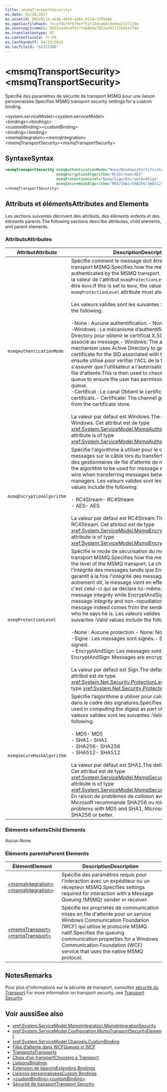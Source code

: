 ```yaml
---
title: <msmqTransportSecurity>
ms.date: 03/30/2017
ms.assetid: 092e911b-ab1b-4069-a26e-6134c3299e06
ms.openlocfilehash: fece74e76f879eff51f154eab8c8edea2c27119e
ms.sourcegitcommit: 9b552addadfb57fab0b9e7852ed4f1f1b8a42f8e
ms.translationtype: MT
ms.contentlocale: fr-FR
ms.lasthandoff: 04/23/2019
ms.locfileid: "61772396"
---
```

# <a name="msmqtransportsecurity"></a><span data-ttu-id="301c9-101">\<msmqTransportSecurity></span><span class="sxs-lookup"><span data-stu-id="301c9-101">\<msmqTransportSecurity></span></span>
<span data-ttu-id="301c9-102">Spécifie des paramètres de sécurité de transport MSMQ pour une liaison personnalisée.</span><span class="sxs-lookup"><span data-stu-id="301c9-102">Specifies MSMQ transport security settings for a custom binding.</span></span>  
  
 <span data-ttu-id="301c9-103">\<system.serviceModel></span><span class="sxs-lookup"><span data-stu-id="301c9-103">\<system.serviceModel></span></span>  
<span data-ttu-id="301c9-104">\<bindings></span><span class="sxs-lookup"><span data-stu-id="301c9-104">\<bindings></span></span>  
<span data-ttu-id="301c9-105">\<customBinding></span><span class="sxs-lookup"><span data-stu-id="301c9-105">\<customBinding></span></span>  
<span data-ttu-id="301c9-106">\<binding></span><span class="sxs-lookup"><span data-stu-id="301c9-106">\<binding></span></span>  
<span data-ttu-id="301c9-107">\<msmqIntegration></span><span class="sxs-lookup"><span data-stu-id="301c9-107">\<msmqIntegration></span></span>  
<span data-ttu-id="301c9-108">\<msmqTransportSecurity></span><span class="sxs-lookup"><span data-stu-id="301c9-108">\<msmqTransportSecurity></span></span>  
  
## <a name="syntax"></a><span data-ttu-id="301c9-109">Syntaxe</span><span class="sxs-lookup"><span data-stu-id="301c9-109">Syntax</span></span>  
  
```xml  
<msmqTransportSecurity msmqAuthenticationMode="None/Windows/Certificate"
                       msmqEncryptionAlgorithm="RC4Stream/AES"
                       msmqProtectionLevel="None/Sign/EncryptAndSign"
                       msmqSecureHashAlgorithm="MD5/SHA1/SHA256/SHA512" />
</msmqTransportSecurity>
```  
  
## <a name="attributes-and-elements"></a><span data-ttu-id="301c9-110">Attributs et éléments</span><span class="sxs-lookup"><span data-stu-id="301c9-110">Attributes and Elements</span></span>  
 <span data-ttu-id="301c9-111">Les sections suivantes décrivent des attributs, des éléments enfants et des éléments parents.</span><span class="sxs-lookup"><span data-stu-id="301c9-111">The following sections describe attributes, child elements, and parent elements.</span></span>  
  
### <a name="attributes"></a><span data-ttu-id="301c9-112">Attributs</span><span class="sxs-lookup"><span data-stu-id="301c9-112">Attributes</span></span>  
  
|<span data-ttu-id="301c9-113">Attribut</span><span class="sxs-lookup"><span data-stu-id="301c9-113">Attribute</span></span>|<span data-ttu-id="301c9-114">Description</span><span class="sxs-lookup"><span data-stu-id="301c9-114">Description</span></span>|  
|---------------|-----------------|  
|`msmqAuthenticationMode`|<span data-ttu-id="301c9-115">Spécifie comment le message doit être authentifié par le transport MSMQ.</span><span class="sxs-lookup"><span data-stu-id="301c9-115">Specifies how the message must be authenticated by the MSMQ transport.</span></span> <span data-ttu-id="301c9-116">S'il a la valeur `None`, la valeur de l'attribut `msmqProtectionLevel` doit également être `None`.</span><span class="sxs-lookup"><span data-stu-id="301c9-116">If this is set to `None`, the value of the `msmqProtectionLevel` attribute must also be set to `None`.</span></span><br /><br /> <span data-ttu-id="301c9-117">Les valeurs valides sont les suivantes :</span><span class="sxs-lookup"><span data-stu-id="301c9-117">Valid values include the following:</span></span><br /><br /> <span data-ttu-id="301c9-118">-None : Aucune authentification.</span><span class="sxs-lookup"><span data-stu-id="301c9-118">-   None: No authentication.</span></span><br /><span data-ttu-id="301c9-119">-Windows : Le mécanisme d’authentification utilise Active Directory pour obtenir le certificat X.509 pour le SID associé au message.</span><span class="sxs-lookup"><span data-stu-id="301c9-119">-   Windows: The authentication mechanism uses Active Directory to get the X.509 certificate for the SID associated with the message.</span></span> <span data-ttu-id="301c9-120">Il est ensuite utilisé pour vérifier l'ACL de la file d'attente afin de s'assurer que l'utilisateur a l'autorisation d'écrire dans la file d'attente.</span><span class="sxs-lookup"><span data-stu-id="301c9-120">This is then used to check the ACL of the queue to ensure the user has permission to write to the queue.</span></span><br /><span data-ttu-id="301c9-121">-Certificat : Le canal Obtient le certificat du magasin de certificats.</span><span class="sxs-lookup"><span data-stu-id="301c9-121">-   Certificate: The channel gets the certificate from the certificate store.</span></span><br /><br /> <span data-ttu-id="301c9-122">La valeur par défaut est Windows.</span><span class="sxs-lookup"><span data-stu-id="301c9-122">The default value is Windows.</span></span> <span data-ttu-id="301c9-123">Cet attribut est de type <xref:System.ServiceModel.MsmqAuthenticationMode>.</span><span class="sxs-lookup"><span data-stu-id="301c9-123">This attribute is of type <xref:System.ServiceModel.MsmqAuthenticationMode>.</span></span>|  
|`msmqEncryptionAlgorithm`|<span data-ttu-id="301c9-124">Spécifie l'algorithme à utiliser pour le chiffrement des messages sur le câble lors du transfert de messages entre des gestionnaires de file d'attente de messages.</span><span class="sxs-lookup"><span data-stu-id="301c9-124">Specifies the algorithm to be used for message encryption on the wire when transferring messages between message queue managers.</span></span> <span data-ttu-id="301c9-125">Les valeurs valides sont les suivantes :</span><span class="sxs-lookup"><span data-stu-id="301c9-125">Valid values include the following:</span></span><br /><br /> <span data-ttu-id="301c9-126">-   RC4Stream</span><span class="sxs-lookup"><span data-stu-id="301c9-126">-   RC4Stream</span></span><br /><span data-ttu-id="301c9-127">-   AES</span><span class="sxs-lookup"><span data-stu-id="301c9-127">-   AES</span></span><br /><br /> <span data-ttu-id="301c9-128">La valeur par défaut est RC4Stream.</span><span class="sxs-lookup"><span data-stu-id="301c9-128">The default value is RC4Stream.</span></span> <span data-ttu-id="301c9-129">Cet attribut est de type <xref:System.ServiceModel.MsmqEncryptionAlgorithm>.</span><span class="sxs-lookup"><span data-stu-id="301c9-129">This attribute is of type <xref:System.ServiceModel.MsmqEncryptionAlgorithm>.</span></span>|  
|`msmqProtectionLevel`|<span data-ttu-id="301c9-130">Spécifie le mode de sécurisation du message au niveau du transport MSMQ.</span><span class="sxs-lookup"><span data-stu-id="301c9-130">Specifies how the message is secured at the level of the MSMQ transport.</span></span> <span data-ttu-id="301c9-131">Le chiffrement garantit l'intégrité des messages tandis que EncryptAndSign garantit à la fois l'intégrité des messages et leur non-rejet ; autrement dit, le message vient en effet de l'expéditeur et c'est celui-ci qui se déclare lui-même.</span><span class="sxs-lookup"><span data-stu-id="301c9-131">Encryption ensures message integrity while EncryptAndSign ensures both message integrity and non-repudiation; that is, the message indeed comes from the sender and the sender is who he says he is.</span></span> <span data-ttu-id="301c9-132">Les valeurs valides sont les suivantes :</span><span class="sxs-lookup"><span data-stu-id="301c9-132">Valid values include the following:</span></span><br /><br /> <span data-ttu-id="301c9-133">-None : Aucune protection.</span><span class="sxs-lookup"><span data-stu-id="301c9-133">-   None: No protection.</span></span><br /><span data-ttu-id="301c9-134">-Signe : Les messages sont signés.</span><span class="sxs-lookup"><span data-stu-id="301c9-134">-   Sign: Messages are signed.</span></span><br /><span data-ttu-id="301c9-135">-   EncryptAndSign: Les messages sont chiffrés et signés.</span><span class="sxs-lookup"><span data-stu-id="301c9-135">-   EncryptAndSign: Messages are encrypted and signed.</span></span><br /><br /> <span data-ttu-id="301c9-136">La valeur par défaut est Sign.</span><span class="sxs-lookup"><span data-stu-id="301c9-136">The default value is Sign.</span></span> <span data-ttu-id="301c9-137">Cet attribut est de type <xref:System.Net.Security.ProtectionLevel>.</span><span class="sxs-lookup"><span data-stu-id="301c9-137">This attribute is of type <xref:System.Net.Security.ProtectionLevel>.</span></span>|  
|`msmqSecureHashAlgorithm`|<span data-ttu-id="301c9-138">Spécifie l’algorithme à utiliser pour calculer le condensat dans le cadre des signatures.</span><span class="sxs-lookup"><span data-stu-id="301c9-138">Specifies the algorithm to be used in computing the digest as part of signatures.</span></span> <span data-ttu-id="301c9-139">Les valeurs valides sont les suivantes :</span><span class="sxs-lookup"><span data-stu-id="301c9-139">Valid values include the following:</span></span><br /><br /> <span data-ttu-id="301c9-140">-   MD5</span><span class="sxs-lookup"><span data-stu-id="301c9-140">-   MD5</span></span><br /><span data-ttu-id="301c9-141">-   SHA1</span><span class="sxs-lookup"><span data-stu-id="301c9-141">-   SHA1</span></span><br /><span data-ttu-id="301c9-142">-   SHA256</span><span class="sxs-lookup"><span data-stu-id="301c9-142">-   SHA256</span></span><br /><span data-ttu-id="301c9-143">-   SHA512</span><span class="sxs-lookup"><span data-stu-id="301c9-143">-   SHA512</span></span><br /><br /> <span data-ttu-id="301c9-144">La valeur par défaut est SHA1.</span><span class="sxs-lookup"><span data-stu-id="301c9-144">The default value is SHA1.</span></span> <span data-ttu-id="301c9-145">Cet attribut est de type <xref:System.ServiceModel.MsmqSecureHashAlgorithm>.</span><span class="sxs-lookup"><span data-stu-id="301c9-145">This attribute is of type <xref:System.ServiceModel.MsmqSecureHashAlgorithm>.</span></span><br><span data-ttu-id="301c9-146">En raison de problèmes de collision avec MD5 et SHA1, Microsoft recommande SHA256 ou mieux.</span><span class="sxs-lookup"><span data-stu-id="301c9-146">Due to collision problems with MD5 and SHA1, Microsoft recommends SHA256 or better.</span></span>|  
  
### <a name="child-elements"></a><span data-ttu-id="301c9-147">Éléments enfants</span><span class="sxs-lookup"><span data-stu-id="301c9-147">Child Elements</span></span>  
 <span data-ttu-id="301c9-148">Aucun.</span><span class="sxs-lookup"><span data-stu-id="301c9-148">None.</span></span>  
  
### <a name="parent-elements"></a><span data-ttu-id="301c9-149">Éléments parents</span><span class="sxs-lookup"><span data-stu-id="301c9-149">Parent Elements</span></span>  
  
|<span data-ttu-id="301c9-150">Élément</span><span class="sxs-lookup"><span data-stu-id="301c9-150">Element</span></span>|<span data-ttu-id="301c9-151">Description</span><span class="sxs-lookup"><span data-stu-id="301c9-151">Description</span></span>|  
|-------------|-----------------|  
|[<span data-ttu-id="301c9-152">\<msmqIntegration></span><span class="sxs-lookup"><span data-stu-id="301c9-152">\<msmqIntegration></span></span>](../../../../../docs/framework/configure-apps/file-schema/wcf/msmqintegration.md)|<span data-ttu-id="301c9-153">Spécifie des paramètres requis pour l'interaction avec un expéditeur ou un récepteur MSMQ.</span><span class="sxs-lookup"><span data-stu-id="301c9-153">Specifies settings required for interaction with a Message Queuing (MSMQ) sender or receiver.</span></span>|  
|[<span data-ttu-id="301c9-154">\<msmqTransport></span><span class="sxs-lookup"><span data-stu-id="301c9-154">\<msmqTransport></span></span>](../../../../../docs/framework/configure-apps/file-schema/wcf/msmqtransport.md)|<span data-ttu-id="301c9-155">Spécifie les propriétés de communication mises en file d'attente pour un service Windows Communication Foundation (WCF) qui utilise le protocole MSMQ natif.</span><span class="sxs-lookup"><span data-stu-id="301c9-155">Specifies the queuing communication properties for a Windows Communication Foundation (WCF) service that uses the native MSMQ protocol.</span></span>|  
  
## <a name="remarks"></a><span data-ttu-id="301c9-156">Notes</span><span class="sxs-lookup"><span data-stu-id="301c9-156">Remarks</span></span>  
 <span data-ttu-id="301c9-157">Pour plus d’informations sur la sécurité de transport, consultez [sécurité du Transport](../../../../../docs/framework/wcf/feature-details/transport-security.md).</span><span class="sxs-lookup"><span data-stu-id="301c9-157">For more information on transport security, see [Transport Security](../../../../../docs/framework/wcf/feature-details/transport-security.md).</span></span>  
  
## <a name="see-also"></a><span data-ttu-id="301c9-158">Voir aussi</span><span class="sxs-lookup"><span data-stu-id="301c9-158">See also</span></span>

- <xref:System.ServiceModel.MsmqIntegration.MsmqIntegrationSecurity>
- <xref:System.ServiceModel.Configuration.MsmqTransportSecurityElement>
- <xref:System.ServiceModel.Channels.CustomBinding>
- [<span data-ttu-id="301c9-159">Files d’attente dans WCF</span><span class="sxs-lookup"><span data-stu-id="301c9-159">Queues in WCF</span></span>](../../../../../docs/framework/wcf/feature-details/queues-in-wcf.md)
- [<span data-ttu-id="301c9-160">Transports</span><span class="sxs-lookup"><span data-stu-id="301c9-160">Transports</span></span>](../../../../../docs/framework/wcf/feature-details/transports.md)
- [<span data-ttu-id="301c9-161">Choix d’un transport</span><span class="sxs-lookup"><span data-stu-id="301c9-161">Choosing a Transport</span></span>](../../../../../docs/framework/wcf/feature-details/choosing-a-transport.md)
- [<span data-ttu-id="301c9-162">Liaisons</span><span class="sxs-lookup"><span data-stu-id="301c9-162">Bindings</span></span>](../../../../../docs/framework/wcf/bindings.md)
- [<span data-ttu-id="301c9-163">Extension de liaisons</span><span class="sxs-lookup"><span data-stu-id="301c9-163">Extending Bindings</span></span>](../../../../../docs/framework/wcf/extending/extending-bindings.md)
- [<span data-ttu-id="301c9-164">Liaisons personnalisées</span><span class="sxs-lookup"><span data-stu-id="301c9-164">Custom Bindings</span></span>](../../../../../docs/framework/wcf/extending/custom-bindings.md)
- [<span data-ttu-id="301c9-165">\<customBinding></span><span class="sxs-lookup"><span data-stu-id="301c9-165">\<customBinding></span></span>](../../../../../docs/framework/configure-apps/file-schema/wcf/custombinding.md)
- [<span data-ttu-id="301c9-166">Sécurité de transport</span><span class="sxs-lookup"><span data-stu-id="301c9-166">Transport Security</span></span>](../../../../../docs/framework/wcf/feature-details/transport-security.md)
